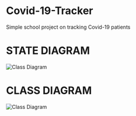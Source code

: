 # Covid-19-Tracker
Simple school project on tracking Covid-19 patients

# STATE DIAGRAM

![Class Diagram](https://github.com/BELACHHAB-MOHAMMED/Covid-19-Tracker/blob/main/UML/SD.jpg) 

# CLASS DIAGRAM

![Class Diagram](https://github.com/BELACHHAB-MOHAMMED/Covid-19-Tracker/blob/main/UML/ClD.jpg) 
